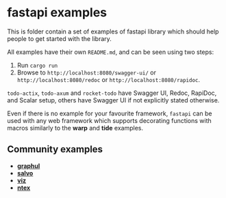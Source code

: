 # fastapi examples

This is folder contain a set of examples of fastapi library which should help people to get started
with the library.

All examples have their own `README.md`, and can be seen using two steps:

1. Run `cargo run`
2. Browse to `http://localhost:8080/swagger-ui/` or `http://localhost:8080/redoc` or `http://localhost:8080/rapidoc`.

`todo-actix`, `todo-axum` and `rocket-todo` have Swagger UI, Redoc, RapiDoc, and Scalar setup, others have Swagger UI 
if not explicitly stated otherwise.

Even if there is no example for your favourite framework, `fastapi` can be used with any
web framework which supports decorating functions with macros similarly to the **warp** and **tide** examples.

## Community examples

- **[graphul](https://github.com/graphul-rs/graphul/tree/main/examples/fastapi-swagger-ui)**
- **[salvo](https://github.com/salvo-rs/salvo/tree/main/examples/todos-fastapi)**
- **[viz](https://github.com/viz-rs/viz/tree/main/examples/routing/openapi)**
- **[ntex](https://github.com/leon3s/ntex-rest-api-example)**

